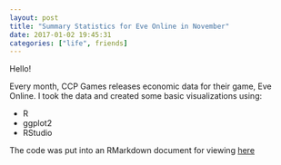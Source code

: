 ```yaml
---
layout: post
title: "Summary Statistics for Eve Online in November"
date: 2017-01-02 19:45:31
categories: ["life", friends]
---
```


Hello!


Every month, CCP Games releases economic data for their game, Eve Online. I took the data and created some basic visualizations using:
- R
- ggplot2
- RStudio

The code was put into an RMarkdown document for viewing [here](https://github.com/Nautikus/Eve-Online-November/blob/master/Summary.md)
